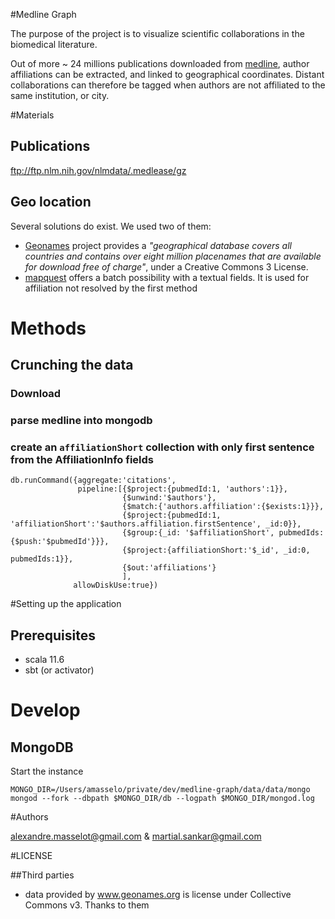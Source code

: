 #Medline Graph

The purpose of the project is to visualize scientific collaborations in the biomedical literature.

Out of more ~ 24 millions publications downloaded from  [medline](http://www.nlm.nih.gov/bsd/pmresources.html), author affiliations can be extracted, and linked to geographical coordinates.
Distant collaborations can therefore be tagged when authors are not affiliated to the same institution, or city.

#Materials

## Publications
 
ftp://ftp.nlm.nih.gov/nlmdata/.medlease/gz

## Geo location
Several solutions do exist. We used two of them:

 * [Geonames](http://www.geonames.org/) project provides a *"geographical database covers all countries and contains over eight million placenames that are available for download free of charge"*, under a Creative Commons 3 License.
 * [mapquest](https://developer.mapquest.com/products/geocoding/) offers a batch possibility with a textual fields. It is used for affiliation not resolved by the first method

# Methods

## Crunching the data

### Download

### parse medline into mongodb

### create an `affiliationShort` collection with only first sentence from the AffiliationInfo fields
    db.runCommand({aggregate:'citations',
                   pipeline:[{$project:{pubmedId:1, 'authors':1}}, 
                             {$unwind:'$authors'},
                             {$match:{'authors.affiliation':{$exists:1}}},
                             {$project:{pubmedId:1, 'affiliationShort':'$authors.affiliation.firstSentence', _id:0}},
                             {$group:{_id: '$affiliationShort', pubmedIds:{$push:'$pubmedId'}}},
                             {$project:{affiliationShort:'$_id', _id:0, pubmedIds:1}},
                             {$out:'affiliations'}
                             ],
                  allowDiskUse:true})

#Setting up the application

## Prerequisites

 * scala 11.6
 * sbt (or activator)

# Develop

## MongoDB

Start the instance 

    MONGO_DIR=/Users/amasselo/private/dev/medline-graph/data/data/mongo
    mongod --fork --dbpath $MONGO_DIR/db --logpath $MONGO_DIR/mongod.log




#Authors

alexandre.masselot@gmail.com & martial.sankar@gmail.com 

#LICENSE

##Third parties

  * data provided by www.geonames.org is license under Collective Commons v3. Thanks to them
